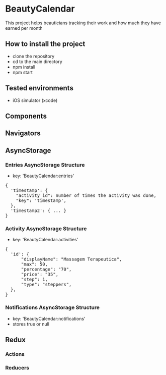# BeautyCalendar

This project helps beauticians tracking their work and how much they have earned per month

## How to install the project

- clone the repository
- cd to the main directory
- npm install
- npm start

## Tested environments

- iOS simulator (xcode)

## Components

## Navigators

## AsyncStorage

### Entries AsyncStorage Structure

- key: 'BeautyCalendar:entries'

<pre>
{
  'timestamp': {
    "activity_id": number of times the activity was done,
    "key": 'timestamp',
  },
  'timestamp2': { ... }
}
</pre>

### Activity AsyncStorage Structure

- key: 'BeautyCalendar:activities'

<pre>
{
  'id': {
      "displayName": "Massagem Terapeutica",
      "max": 50,
      "percentage": "70",
      "price": "35",
      "step": 1,
      "type": "steppers",
  },
}
</pre>

### Notifications AsyncStorage Structure

- key: 'BeautyCalendar:notifications'
- stores true or null

## Redux

### Actions

### Reducers
